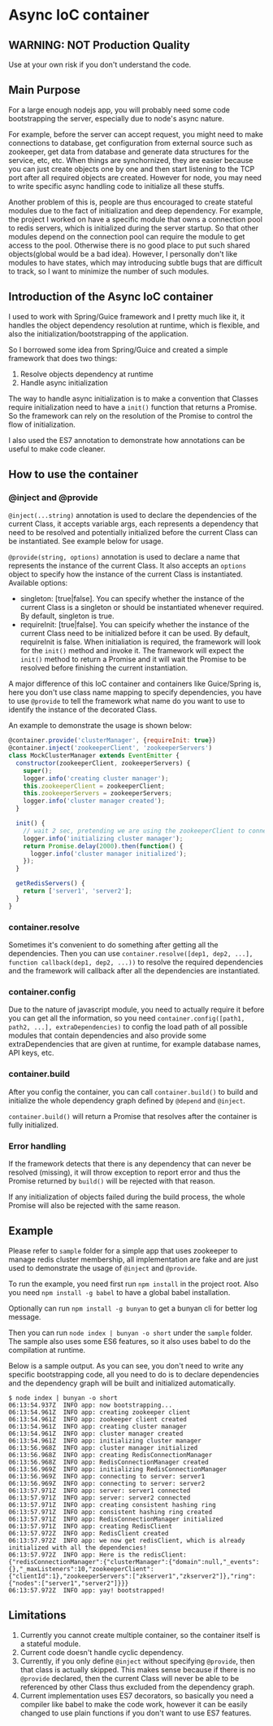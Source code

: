 # Async IoC container

## WARNING: NOT Production Quality

Use at your own risk if you don't understand the code.

## Main Purpose

For a large enough nodejs app, you will probably need some code bootstrapping the server, especially due to node's async nature.

For example, before the server can accept request, you might need to make connections to database, get configuration from external source such as zookeeper, get data from database and generate data structures for the service, etc, etc. When things are synchornized, they are easier because you can just create objects one by one and then start listening to the TCP port after all required objects are created. However for node, you may need to write specific async handling code to initialize all these stuffs.

Another problem of this is, people are thus encouraged to create stateful modules due to the fact of initialization and deep dependency. For example, the project I worked on have a specific module that owns a connection pool to redis servers, which is initialized during the server startup. So that other modules depend on the connection pool can require the module to get access to the pool. Otherwise there is no good place to put such shared objects(global would be a bad idea). However, I personally don't like modules to have states, which may introducing subtle bugs that are difficult to track, so I want to minimize the number of such modules.

## Introduction of the Async IoC container

I used to work with Spring/Guice framework and I pretty much like it, it handles the object dependency resolution at runtime, which is flexible, and also the initialization/bootstrapping of the application.

So I borrowed some idea from Spring/Guice and created a simple framework that does two things:

1. Resolve objects dependency at runtime
2. Handle async initialization

The way to handle async initialization is to make a convention that Classes require initialization need to have a `init()` function that returns a Promise. So the framework can rely on the resolution of the Promise to control the flow of initialization.

I also used the ES7 annotation to demonstrate how annotations can be useful to make code cleaner.

## How to use the container

### @inject and @provide

`@inject(...string)` annotation is used to declare the dependencies of the current Class, it accepts variable args, each represents a dependency that need to be resolved and potentially initialized before the current Class can be instantiated. See example below for usage.

`@provide(string, options)` annotation is used to declare a name that represents the instance of the current Class. It also accepts an `options` object to specify how the instance of the current Class is instantiated. Available options:

- singleton: [true|false]. You can specify whether the instance of the current Class is a singleton or should be instantiated whenever required. By default, singleton is true.
- requireInit: [true|false]. You can speicify whether the instance of the current Class need to be initialized before it can be used. By default, requireInit is false. When initialiation is required, the framework will look for the `init()` method and invoke it. The framework will expect the `init()` method to return a Promise and it will wait the Promise to be resolved before finishing the current instantiation.

A major difference of this IoC container and containers like Guice/Spring is, here you don't use class name mapping to specify dependencies, you have to use `@provide` to tell the framework what name do you want to use to identify the instance of the decorated Class.

An example to demonstrate the usage is shown below:

```javascript
@container.provide('clusterManager', {requireInit: true})
@container.inject('zookeeperClient', 'zookeeperServers')
class MockClusterManager extends EventEmitter {
  constructor(zookeeperClient, zookeeperServers) {
    super();
    logger.info('creating cluster manager');
    this.zookeeperClient = zookeeperClient;
    this.zookeeperServers = zookeeperServers;
    logger.info('cluster manager created');
  }

  init() {
    // wait 2 sec, pretending we are using the zookeeperClient to connect to zookeeperServers
    logger.info('initializing cluster manager');
    return Promise.delay(2000).then(function() {
      logger.info('cluster manager initialized');
    });
  }

  getRedisServers() {
    return ['server1', 'server2'];
  }
}
```

### container.resolve

Sometimes it's convenient to do something after getting all the dependencies. Then you can use `container.resolve([dep1, dep2, ...], function callback(dep1, dep2, ...))` to resolve the required dependencies and the framework will callback after all the dependencies are instantiated. 

### container.config

Due to the nature of javascript module, you need to actually require it before you can get all the information, so you need `container.config([path1, path2, ...], extraDependencies)` to config the load path of all possible modules that contain dependencies and also provide some extraDependencies that are given at runtime, for example database names, API keys, etc.

### container.build

After you config the container, you can call `container.build()` to build and initialize the whole dependency graph defined by `@depend` and `@inject`.

`container.build()` will return a Promise that resolves after the container is fully initialized.

### Error handling

If the framework detects that there is any dependency that can never be resolved (missing), it will throw exception to report error and thus the Promise returned by `build()` will be rejected with that reason.

If any initialization of objects failed during the build process, the whole Promise will also be rejected with the same reason.

## Example

Please refer to `sample` folder for a simple app that uses zookeeper to manage redis cluster membership, all implementation are fake and are just used to demonstrate the usage of `@inject` and `@provide`.

To run the example, you need first run `npm install` in the project root. Also you need `npm install -g babel` to have a global babel installation.

Optionally can run `npm install -g bunyan` to get a bunyan cli for better log message.

Then you can run `node index | bunyan -o short` under the `sample` folder. The sample also uses some ES6 features, so it also uses babel to do the compilation at runtime.

Below is a sample output. As you can see, you don't need to write any specific bootstrapping code, all you need to do is to declare dependencies and the dependency graph will be built and initialized automatically.

```
$ node index | bunyan -o short
06:13:54.937Z  INFO app: now bootstrapping...
06:13:54.961Z  INFO app: creating zookeeper client
06:13:54.961Z  INFO app: zookeeper client created
06:13:54.961Z  INFO app: creating cluster manager
06:13:54.961Z  INFO app: cluster manager created
06:13:54.961Z  INFO app: initializing cluster manager
06:13:56.968Z  INFO app: cluster manager initialized
06:13:56.968Z  INFO app: creating RedisConnectionManager
06:13:56.968Z  INFO app: RedisConnectionManager created
06:13:56.969Z  INFO app: initializing RedisConnectionManager
06:13:56.969Z  INFO app: connecting to server: server1
06:13:56.969Z  INFO app: connecting to server: server2
06:13:57.971Z  INFO app: server: server1 connected
06:13:57.971Z  INFO app: server: server2 connected
06:13:57.971Z  INFO app: creating consistent hashing ring
06:13:57.971Z  INFO app: consistent hashing ring created
06:13:57.971Z  INFO app: RedisConnectionManager initialized
06:13:57.971Z  INFO app: creating RedisClient
06:13:57.972Z  INFO app: RedisClient created
06:13:57.972Z  INFO app: we now get redisClient, which is already initialized with all the dependencies!
06:13:57.972Z  INFO app: Here is the redisClient: {"redisConnectionManager":{"clusterManager":{"domain":null,"_events":{},"_maxListeners":10,"zookeeperClient":{"clientId":1},"zookeeperServers":["zkserver1","zkserver2"]},"ring":{"nodes":["server1","server2"]}}}
06:13:57.972Z  INFO app: yay! bootstrapped!
```

## Limitations

1. Currently you cannot create multiple container, so the container itself is a stateful module.
2. Current code doesn't handle cyclic dependency.
3. Currently, if you only define `@inject` without specifying `@provide`, then that class is actually skipped. This makes sense because if there is no `@provide` declared, then the current Class will never be able to be referenced by other Class thus excluded from the dependency graph.
4. Current implementation uses ES7 decorators, so basically you need a compiler like babel to make the code work, however it can be easily changed to use plain functions if you don't want to use ES7 features.
